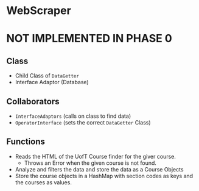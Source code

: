 # WebScraper

# NOT IMPLEMENTED IN PHASE 0

## Class
* Child Class of `DataGetter`
* Interface Adaptor (Database)

## Collaborators
* `InterfaceAdaptors` (calls on class to find data)
* `OperatorInterface` (sets the correct `DataGetter` Class)

## Functions
* Reads the HTML of the UofT Course finder for the giver course.
  * Throws an Error when the given course is not found.
* Analyze and filters the data and store the data as a Course Objects
* Store the course objects in a HashMap with section codes as keys and the 
  courses as values.
